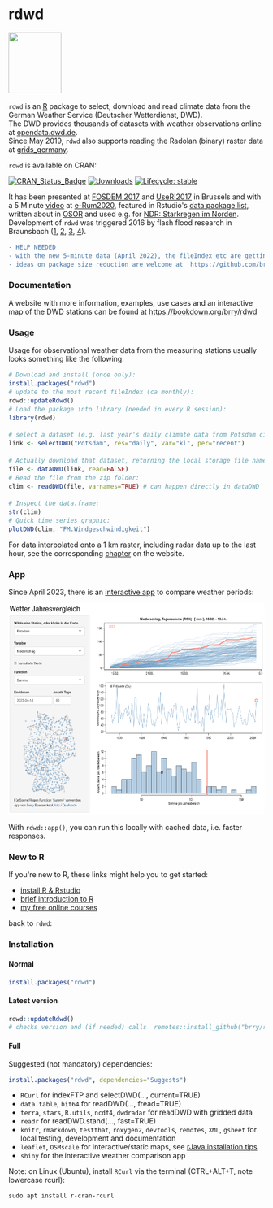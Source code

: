 # rdwd
<img src="https://github.com/brry/rdwd/raw/master/misc/hex/hex.png" width="104" height="120">

`rdwd` is an [R](https://www.r-project.org/) package to select, download and read climate data from the 
German Weather Service (Deutscher Wetterdienst, DWD).  
The DWD provides thousands of datasets with weather observations online at 
[opendata.dwd.de](https://opendata.dwd.de/climate_environment/CDC/observations_germany/climate/).  
Since May 2019, `rdwd` also supports reading the Radolan (binary) raster data at 
[grids_germany](https://opendata.dwd.de/climate_environment/CDC/grids_germany/).

`rdwd` is available on CRAN:
<!-- badges: start -->
[![CRAN_Status_Badge](https://www.r-pkg.org/badges/version-last-release/rdwd)](https://cran.r-project.org/package=rdwd) 
[![downloads](https://cranlogs.r-pkg.org/badges/rdwd)](https://www.r-pkg.org/services)
[![Lifecycle: stable](https://img.shields.io/badge/lifecycle-stable-brightgreen.svg)](https://lifecycle.r-lib.org/articles/stages.html#stable)
<!-- badges: end -->


It has been presented at [FOSDEM 2017](https://archive.fosdem.org/2017/schedule/event/geo_weather/)
and [UseR!2017](https://user2017.sched.com/event/Axr3/rdwd-manage-german-weather-observations) in Brussels and with a 5 Minute [video](https://youtu.be/KOYZPMMgiHo?t=233) at [e-Rum2020](https://milano-r.github.io/erum2020program/lightning-talks.html#rdwd-r-interface-to-german-weather-service-data),
featured in Rstudio's [data package list](https://rviews.rstudio.com/2017/02/17/january-new-data-packages), 
written about in [OSOR](https://interoperable-europe.ec.europa.eu/collection/open-source-observatory-osor/news/study-german-weather-data) and used e.g. for
[NDR: Starkregen im Norden](https://story.ndr.de/starkregen-im-norden/index.html).
Development of `rdwd` was triggered 2016 by flash flood research in Braunsbach 
([1](https://www.uni-potsdam.de/en/natriskchange/qualification-program/task-force-braunsbach-flash-flood-2016), [2](https://doi.org/10.1016/j.scitotenv.2018.02.241),
[3](https://doi.org/10.5675/HyWa_2017,3_1),
[4](https://publishup.uni-potsdam.de/frontdoor/index/index/docId/39488)).


```diff
- HELP NEEDED
- with the new 5-minute data (April 2022), the fileIndex etc are getting very big.
- ideas on package size reduction are welcome at  https://github.com/brry/rdwd/issues/35
```

### Documentation

A website with more information, examples, use cases and an interactive map of the DWD stations
can be found at <https://bookdown.org/brry/rdwd>


### Usage

Usage for observational weather data from the measuring stations usually looks something like the following:

```R
# Download and install (once only):
install.packages("rdwd")
# update to the most recent fileIndex (ca monthly):
rdwd::updateRdwd() 
# Load the package into library (needed in every R session):
library(rdwd)

# select a dataset (e.g. last year's daily climate data from Potsdam city):
link <- selectDWD("Potsdam", res="daily", var="kl", per="recent")

# Actually download that dataset, returning the local storage file name:
file <- dataDWD(link, read=FALSE)
# Read the file from the zip folder:
clim <- readDWD(file, varnames=TRUE) # can happen directly in dataDWD

# Inspect the data.frame:
str(clim)
# Quick time series graphic:
plotDWD(clim, "FM.Windgeschwindigkeit")
```

For data interpolated onto a 1 km raster, including radar data up to the last hour,
see the corresponding [chapter](https://bookdown.org/brry/rdwd/raster-data.html) on the website.


### App
Since April 2023, there is an [interactive app](https://brry.shinyapps.io/wetter/) to compare weather periods:

<img src="https://github.com/brry/rdwd/raw/master/misc/app.png" width="577" height="415">

With `rdwd::app()`, you can run this locally with cached data, i.e. faster responses.

### New to R

If you're new to R, these links might help you to get started:

- [install R & Rstudio](https://bookdown.org/brry/course/install.html)
- [brief introduction to R](https://github.com/brry/hour)
- [my free online courses](https://bookdown.org/brry/course/)

back to `rdwd`:


### Installation

#### Normal
```R
install.packages("rdwd")
```

#### Latest version
```R
rdwd::updateRdwd()
# checks version and (if needed) calls  remotes::install_github("brry/rdwd", build_vignettes=TRUE)
```

#### Full
Suggested (not mandatory) dependencies:  
```R
install.packages("rdwd", dependencies="Suggests") 
```

- `RCurl` for indexFTP and selectDWD(..., current=TRUE)
- `data.table`, `bit64` for readDWD(..., fread=TRUE)
- `terra`, `stars`, `R.utils`, `ncdf4`, `dwdradar` for readDWD with gridded data
- `readr` for readDWD.stand(..., fast=TRUE)
- `knitr`, `rmarkdown`, `testthat`, `roxygen2`, `devtools`, `remotes`, `XML`, `gsheet` for local testing, development and documentation
- `leaflet`, `OSMscale` for interactive/static maps, see [rJava installation tips](https://bookdown.org/brry/course/packages.html#rjava-on-windows)
- `shiny` for the interactive weather comparison app

Note: on Linux (Ubuntu), install `RCurl` via the terminal (CTRL+ALT+T, note lowercase rcurl):
```
sudo apt install r-cran-rcurl
```
